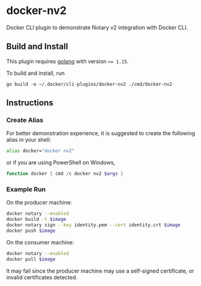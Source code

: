 # docker-nv2
Docker CLI plugin to demonstrate Notary v2 integration with Docker CLI.

## Build and Install
This plugin requires [golang](https://golang.org/dl/) with version `>= 1.15`.

To build and install, run
```
go build -o ~/.docker/cli-plugins/docker-nv2 ./cmd/docker-nv2
```

## Instructions
### Create Alias
For better demonstration experience, it is suggested to create the following alias in your shell:
```bash
alias docker="docker nv2"
```
or if you are using PowerShell on Windows,
```powershell
function docker { cmd /c docker nv2 $args }
```

### Example Run
On the producer machine:
```bash
docker notary --enabled
docker build -t $image
docker notary sign --key identity.pem --cert identity.crt $image
docker push $image
```

On the consumer machine:
```bash
docker notary --enabled
docker pull $image
```
It may fail since the producer machine may use a self-signed certificate, or invalid certificates detected.
